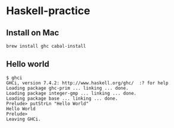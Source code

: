 # Haskell-practice

## Install on Mac 

```brew install ghc cabal-install```

## Hello world

```
$ ghci
GHCi, version 7.4.2: http://www.haskell.org/ghc/  :? for help
Loading package ghc-prim ... linking ... done.
Loading package integer-gmp ... linking ... done.
Loading package base ... linking ... done.
Prelude> putStrLn "Hello World"
Hello World
Prelude>
Leaving GHCi.
```
